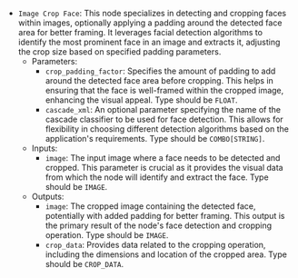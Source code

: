 - `Image Crop Face`: This node specializes in detecting and cropping faces within images, optionally applying a padding around the detected face area for better framing. It leverages facial detection algorithms to identify the most prominent face in an image and extracts it, adjusting the crop size based on specified padding parameters.
    - Parameters:
        - `crop_padding_factor`: Specifies the amount of padding to add around the detected face area before cropping. This helps in ensuring that the face is well-framed within the cropped image, enhancing the visual appeal. Type should be `FLOAT`.
        - `cascade_xml`: An optional parameter specifying the name of the cascade classifier to be used for face detection. This allows for flexibility in choosing different detection algorithms based on the application's requirements. Type should be `COMBO[STRING]`.
    - Inputs:
        - `image`: The input image where a face needs to be detected and cropped. This parameter is crucial as it provides the visual data from which the node will identify and extract the face. Type should be `IMAGE`.
    - Outputs:
        - `image`: The cropped image containing the detected face, potentially with added padding for better framing. This output is the primary result of the node's face detection and cropping operation. Type should be `IMAGE`.
        - `crop_data`: Provides data related to the cropping operation, including the dimensions and location of the cropped area. Type should be `CROP_DATA`.
